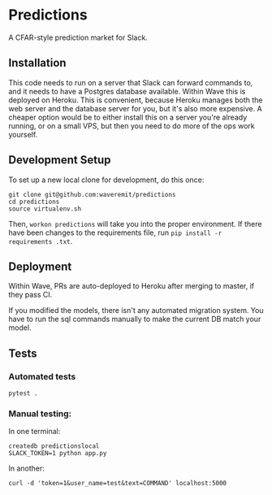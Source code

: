 # Predictions

A CFAR-style prediction market for Slack.

## Installation

This code needs to run on a server that Slack can forward commands to, and it
needs to have a Postgres database available.  Within Wave this is deployed on
Heroku.  This is convenient, because Heroku manages both the web server and the
database server for you, but it's also more expensive.  A cheaper option would
be to either install this on a server you're already running, or on a small
VPS, but then you need to do more of the ops work yourself.

## Development Setup

To set up a new local clone for development, do this once:

    git clone git@github.com:waveremit/predictions
    cd predictions
    source virtualenv.sh

Then, `workon predictions` will take you into the proper environment. If there
have been changes to the requirements file, run `pip install -r requirements
.txt`.

## Deployment

Within Wave, PRs are auto-deployed to Heroku after merging to master, if they
pass CI.

If you modified the models, there isn't any automated migration system.  You
have to run the sql commands manually to make the current DB match your model.

## Tests

### Automated tests

    pytest .

### Manual testing:

In one terminal:

    createdb predictionslocal
    SLACK_TOKEN=1 python app.py

In another:

    curl -d 'token=1&user_name=test&text=COMMAND' localhost:5000
